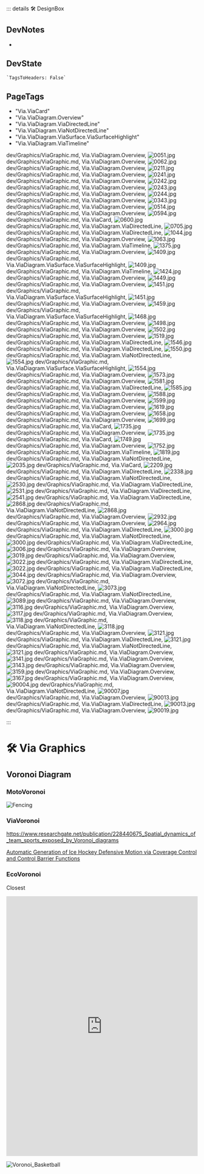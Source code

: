 ::: details 🛠 <dev>DesignBox</dev>

## DevNotes

-

## DevState

```py
`TagsToHeaders: False`
```

<h2>PageTags</h2>

- "Via.ViaCard"
- "Via.ViaDiagram.Overview"
- "Via.ViaDiagram.ViaDirectedLine"
- "Via.ViaDiagram.ViaNotDirectedLine"
- "Via.ViaDiagram.ViaSurface.ViaSurfaceHighlight"
- "Via.ViaDiagram.ViaTimeline"

dev/Graphics/ViaGraphic.md, <dev>Via.ViaDiagram.Overview</dev>, ![0051.jpg](/PaperPhoto/0051.jpg)
dev/Graphics/ViaGraphic.md, <dev>Via.ViaDiagram.Overview</dev>, ![0062.jpg](/PaperPhoto/0062.jpg)
dev/Graphics/ViaGraphic.md, <dev>Via.ViaDiagram.Overview</dev>, ![0211.jpg](/PaperPhoto/0211.jpg)
dev/Graphics/ViaGraphic.md, <dev>Via.ViaDiagram.Overview</dev>, ![0241.jpg](/PaperPhoto/0241.jpg)
dev/Graphics/ViaGraphic.md, <dev>Via.ViaDiagram.Overview</dev>, ![0242.jpg](/PaperPhoto/0242.jpg)
dev/Graphics/ViaGraphic.md, <dev>Via.ViaDiagram.Overview</dev>, ![0243.jpg](/PaperPhoto/0243.jpg)
dev/Graphics/ViaGraphic.md, <dev>Via.ViaDiagram.Overview</dev>, ![0244.jpg](/PaperPhoto/0244.jpg)
dev/Graphics/ViaGraphic.md, <dev>Via.ViaDiagram.Overview</dev>, ![0343.jpg](/PaperPhoto/0343.jpg)
dev/Graphics/ViaGraphic.md, <dev>Via.ViaDiagram.Overview</dev>, ![0514.jpg](/PaperPhoto/0514.jpg)
dev/Graphics/ViaGraphic.md, <dev>Via.ViaDiagram.Overview</dev>, ![0594.jpg](/PaperPhoto/0594.jpg)
dev/Graphics/ViaGraphic.md, <dev>Via.ViaCard</dev>, ![0600.jpg](/PaperPhoto/0600.jpg)
dev/Graphics/ViaGraphic.md, <dev>Via.ViaDiagram.ViaDirectedLine</dev>, ![0705.jpg](/PaperPhoto/0705.jpg)
dev/Graphics/ViaGraphic.md, <dev>Via.ViaDiagram.ViaDirectedLine</dev>, ![1044.jpg](/PaperPhoto/1044.jpg)
dev/Graphics/ViaGraphic.md, <dev>Via.ViaDiagram.Overview</dev>, ![1063.jpg](/PaperPhoto/1063.jpg)
dev/Graphics/ViaGraphic.md, <dev>Via.ViaDiagram.ViaTimeline</dev>, ![1375.jpg](/PaperPhoto/1375.jpg)
dev/Graphics/ViaGraphic.md, <dev>Via.ViaDiagram.Overview</dev>, ![1409.jpg](/PaperPhoto/1409.jpg)
dev/Graphics/ViaGraphic.md, <dev>Via.ViaDiagram.ViaSurface.ViaSurfaceHighlight</dev>, ![1409.jpg](/PaperPhoto/1409.jpg)
dev/Graphics/ViaGraphic.md, <dev>Via.ViaDiagram.ViaTimeline</dev>, ![1424.jpg](/PaperPhoto/1424.jpg)
dev/Graphics/ViaGraphic.md, <dev>Via.ViaDiagram.Overview</dev>, ![1449.jpg](/PaperPhoto/1449.jpg)
dev/Graphics/ViaGraphic.md, <dev>Via.ViaDiagram.Overview</dev>, ![1451.jpg](/PaperPhoto/1451.jpg)
dev/Graphics/ViaGraphic.md, <dev>Via.ViaDiagram.ViaSurface.ViaSurfaceHighlight</dev>, ![1451.jpg](/PaperPhoto/1451.jpg)
dev/Graphics/ViaGraphic.md, <dev>Via.ViaDiagram.Overview</dev>, ![1459.jpg](/PaperPhoto/1459.jpg)
dev/Graphics/ViaGraphic.md, <dev>Via.ViaDiagram.ViaSurface.ViaSurfaceHighlight</dev>, ![1468.jpg](/PaperPhoto/1468.jpg)
dev/Graphics/ViaGraphic.md, <dev>Via.ViaDiagram.Overview</dev>, ![1498.jpg](/PaperPhoto/1498.jpg)
dev/Graphics/ViaGraphic.md, <dev>Via.ViaDiagram.Overview</dev>, ![1502.jpg](/PaperPhoto/1502.jpg)
dev/Graphics/ViaGraphic.md, <dev>Via.ViaDiagram.Overview</dev>, ![1519.jpg](/PaperPhoto/1519.jpg)
dev/Graphics/ViaGraphic.md, <dev>Via.ViaDiagram.ViaDirectedLine</dev>, ![1546.jpg](/PaperPhoto/1546.jpg)
dev/Graphics/ViaGraphic.md, <dev>Via.ViaDiagram.ViaDirectedLine</dev>, ![1550.jpg](/PaperPhoto/1550.jpg)
dev/Graphics/ViaGraphic.md, <dev>Via.ViaDiagram.ViaNotDirectedLine</dev>, ![1554.jpg](/PaperPhoto/1554.jpg)
dev/Graphics/ViaGraphic.md, <dev>Via.ViaDiagram.ViaSurface.ViaSurfaceHighlight</dev>, ![1554.jpg](/PaperPhoto/1554.jpg)
dev/Graphics/ViaGraphic.md, <dev>Via.ViaDiagram.Overview</dev>, ![1573.jpg](/PaperPhoto/1573.jpg)
dev/Graphics/ViaGraphic.md, <dev>Via.ViaDiagram.Overview</dev>, ![1581.jpg](/PaperPhoto/1581.jpg)
dev/Graphics/ViaGraphic.md, <dev>Via.ViaDiagram.ViaDirectedLine</dev>, ![1585.jpg](/PaperPhoto/1585.jpg)
dev/Graphics/ViaGraphic.md, <dev>Via.ViaDiagram.Overview</dev>, ![1588.jpg](/PaperPhoto/1588.jpg)
dev/Graphics/ViaGraphic.md, <dev>Via.ViaDiagram.Overview</dev>, ![1599.jpg](/PaperPhoto/1599.jpg)
dev/Graphics/ViaGraphic.md, <dev>Via.ViaDiagram.Overview</dev>, ![1619.jpg](/PaperPhoto/1619.jpg)
dev/Graphics/ViaGraphic.md, <dev>Via.ViaDiagram.Overview</dev>, ![1658.jpg](/PaperPhoto/1658.jpg)
dev/Graphics/ViaGraphic.md, <dev>Via.ViaDiagram.Overview</dev>, ![1699.jpg](/PaperPhoto/1699.jpg)
dev/Graphics/ViaGraphic.md, <dev>Via.ViaCard</dev>, ![1735.jpg](/PaperPhoto/1735.jpg)
dev/Graphics/ViaGraphic.md, <dev>Via.ViaDiagram.Overview</dev>, ![1735.jpg](/PaperPhoto/1735.jpg)
dev/Graphics/ViaGraphic.md, <dev>Via.ViaCard</dev>, ![1749.jpg](/PaperPhoto/1749.jpg)
dev/Graphics/ViaGraphic.md, <dev>Via.ViaDiagram.Overview</dev>, ![1752.jpg](/PaperPhoto/1752.jpg)
dev/Graphics/ViaGraphic.md, <dev>Via.ViaDiagram.ViaTimeline</dev>, ![1819.jpg](/PaperPhoto/1819.jpg)
dev/Graphics/ViaGraphic.md, <dev>Via.ViaDiagram.ViaNotDirectedLine</dev>, ![2035.jpg](/PaperPhoto/2035.jpg)
dev/Graphics/ViaGraphic.md, <dev>Via.ViaCard</dev>, ![2209.jpg](/PaperPhoto/2209.jpg)
dev/Graphics/ViaGraphic.md, <dev>Via.ViaDiagram.ViaDirectedLine</dev>, ![2338.jpg](/PaperPhoto/2338.jpg)
dev/Graphics/ViaGraphic.md, <dev>Via.ViaDiagram.ViaNotDirectedLine</dev>, ![2530.jpg](/PaperPhoto/2530.jpg)
dev/Graphics/ViaGraphic.md, <dev>Via.ViaDiagram.ViaDirectedLine</dev>, ![2531.jpg](/PaperPhoto/2531.jpg)
dev/Graphics/ViaGraphic.md, <dev>Via.ViaDiagram.ViaDirectedLine</dev>, ![2541.jpg](/PaperPhoto/2541.jpg)
dev/Graphics/ViaGraphic.md, <dev>Via.ViaDiagram.ViaDirectedLine</dev>, ![2868.jpg](/PaperPhoto/2868.jpg)
dev/Graphics/ViaGraphic.md, <dev>Via.ViaDiagram.ViaNotDirectedLine</dev>, ![2868.jpg](/PaperPhoto/2868.jpg)
dev/Graphics/ViaGraphic.md, <dev>Via.ViaDiagram.Overview</dev>, ![2932.jpg](/PaperPhoto/2932.jpg)
dev/Graphics/ViaGraphic.md, <dev>Via.ViaDiagram.Overview</dev>, ![2964.jpg](/PaperPhoto/2964.jpg)
dev/Graphics/ViaGraphic.md, <dev>Via.ViaDiagram.ViaDirectedLine</dev>, ![3000.jpg](/PaperPhoto/3000.jpg)
dev/Graphics/ViaGraphic.md, <dev>Via.ViaDiagram.ViaNotDirectedLine</dev>, ![3000.jpg](/PaperPhoto/3000.jpg)
dev/Graphics/ViaGraphic.md, <dev>Via.ViaDiagram.ViaDirectedLine</dev>, ![3006.jpg](/PaperPhoto/3006.jpg)
dev/Graphics/ViaGraphic.md, <dev>Via.ViaDiagram.Overview</dev>, ![3019.jpg](/PaperPhoto/3019.jpg)
dev/Graphics/ViaGraphic.md, <dev>Via.ViaDiagram.Overview</dev>, ![3022.jpg](/PaperPhoto/3022.jpg)
dev/Graphics/ViaGraphic.md, <dev>Via.ViaDiagram.ViaDirectedLine</dev>, ![3022.jpg](/PaperPhoto/3022.jpg)
dev/Graphics/ViaGraphic.md, <dev>Via.ViaDiagram.ViaDirectedLine</dev>, ![3044.jpg](/PaperPhoto/3044.jpg)
dev/Graphics/ViaGraphic.md, <dev>Via.ViaDiagram.Overview</dev>, ![3072.jpg](/PaperPhoto/3072.jpg)
dev/Graphics/ViaGraphic.md, <dev>Via.ViaDiagram.ViaNotDirectedLine</dev>, ![3073.jpg](/PaperPhoto/3073.jpg)
dev/Graphics/ViaGraphic.md, <dev>Via.ViaDiagram.ViaNotDirectedLine</dev>, ![3089.jpg](/PaperPhoto/3089.jpg)
dev/Graphics/ViaGraphic.md, <dev>Via.ViaDiagram.Overview</dev>, ![3116.jpg](/PaperPhoto/3116.jpg)
dev/Graphics/ViaGraphic.md, <dev>Via.ViaDiagram.Overview</dev>, ![3117.jpg](/PaperPhoto/3117.jpg)
dev/Graphics/ViaGraphic.md, <dev>Via.ViaDiagram.Overview</dev>, ![3118.jpg](/PaperPhoto/3118.jpg)
dev/Graphics/ViaGraphic.md, <dev>Via.ViaDiagram.ViaNotDirectedLine</dev>, ![3118.jpg](/PaperPhoto/3118.jpg)
dev/Graphics/ViaGraphic.md, <dev>Via.ViaDiagram.Overview</dev>, ![3121.jpg](/PaperPhoto/3121.jpg)
dev/Graphics/ViaGraphic.md, <dev>Via.ViaDiagram.ViaDirectedLine</dev>, ![3121.jpg](/PaperPhoto/3121.jpg)
dev/Graphics/ViaGraphic.md, <dev>Via.ViaDiagram.ViaNotDirectedLine</dev>, ![3121.jpg](/PaperPhoto/3121.jpg)
dev/Graphics/ViaGraphic.md, <dev>Via.ViaDiagram.Overview</dev>, ![3141.jpg](/PaperPhoto/3141.jpg)
dev/Graphics/ViaGraphic.md, <dev>Via.ViaDiagram.Overview</dev>, ![3143.jpg](/PaperPhoto/3143.jpg)
dev/Graphics/ViaGraphic.md, <dev>Via.ViaDiagram.Overview</dev>, ![3159.jpg](/PaperPhoto/3159.jpg)
dev/Graphics/ViaGraphic.md, <dev>Via.ViaDiagram.Overview</dev>, ![3167.jpg](/PaperPhoto/3167.jpg)
dev/Graphics/ViaGraphic.md, <dev>Via.ViaDiagram.Overview</dev>, ![90004.jpg](/PaperPhoto/90004.jpg)
dev/Graphics/ViaGraphic.md, <dev>Via.ViaDiagram.ViaNotDirectedLine</dev>, ![90007.jpg](/PaperPhoto/90007.jpg)
dev/Graphics/ViaGraphic.md, <dev>Via.ViaDiagram.Overview</dev>, ![90013.jpg](/PaperPhoto/90013.jpg)
dev/Graphics/ViaGraphic.md, <dev>Via.ViaDiagram.ViaDirectedLine</dev>, ![90013.jpg](/PaperPhoto/90013.jpg)
dev/Graphics/ViaGraphic.md, <dev>Via.ViaDiagram.Overview</dev>, ![90019.jpg](/PaperPhoto/90019.jpg)

:::

# 🛠 Via Graphics

## Voronoi Diagram

### <moto>MotoVoronoi</moto>

![Fencing](/Via/Voronoi/FencingVoronoi.png)

### <via>ViaVoronoi</via>

<https://www.researchgate.net/publication/228440675_Spatial_dynamics_of_team_sports_exposed_by_Voronoi_diagrams>

[Automatic Generation of Ice Hockey Defensive Motion via
Coverage Control and Control Barrier Functions
](https://arxiv.org/pdf/2111.10804.pdf)

### <eco>EcoVoronoi</eco>

Closest

<iframe width="100%" height="684" frameborder="0"
  src="https://observablehq.com/embed/@d3/circle-dragging-iii?cells=chart"></iframe>

![Voronoi_Basketball](/Via/Voronoi/Voronoi_Basketball.jpeg)
